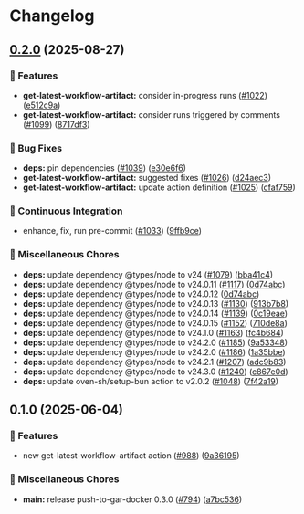 # Changelog

## [0.2.0](https://github.com/grafana/shared-workflows/compare/get-latest-workflow-artifact/v0.1.0...get-latest-workflow-artifact/v0.2.0) (2025-08-27)


### 🎉 Features

* **get-latest-workflow-artifact:** consider in-progress runs ([#1022](https://github.com/grafana/shared-workflows/issues/1022)) ([e512c9a](https://github.com/grafana/shared-workflows/commit/e512c9aef881cdde6c96d97b21502fe32b8f7427))
* **get-latest-workflow-artifact:** consider runs triggered by comments ([#1099](https://github.com/grafana/shared-workflows/issues/1099)) ([8717df3](https://github.com/grafana/shared-workflows/commit/8717df3d2b59bebf8616b4f53be56837f214831e))


### 🐛 Bug Fixes

* **deps:** pin dependencies ([#1039](https://github.com/grafana/shared-workflows/issues/1039)) ([e30e6f6](https://github.com/grafana/shared-workflows/commit/e30e6f65b998ed50dafba32702007f0ba1f41f94))
* **get-latest-workflow-artifact:** suggested fixes ([#1026](https://github.com/grafana/shared-workflows/issues/1026)) ([d24aec3](https://github.com/grafana/shared-workflows/commit/d24aec3cf632da57a34c20e73ae3238bed1340c5))
* **get-latest-workflow-artifact:** update action definition ([#1025](https://github.com/grafana/shared-workflows/issues/1025)) ([cfaf759](https://github.com/grafana/shared-workflows/commit/cfaf75904c175d984ea1e4f7b7be29429df9bf90))


### 🤖 Continuous Integration

* enhance, fix, run pre-commit ([#1033](https://github.com/grafana/shared-workflows/issues/1033)) ([9ffb9ce](https://github.com/grafana/shared-workflows/commit/9ffb9cec67a7712b4247e4ac37eb69946d802aed))


### 🔧 Miscellaneous Chores

* **deps:** update dependency @types/node to v24 ([#1079](https://github.com/grafana/shared-workflows/issues/1079)) ([bba41c4](https://github.com/grafana/shared-workflows/commit/bba41c4b942384bfe98942e78ae20cbc0e87b0c2))
* **deps:** update dependency @types/node to v24.0.11 ([#1117](https://github.com/grafana/shared-workflows/issues/1117)) ([0d74abc](https://github.com/grafana/shared-workflows/commit/0d74abca11a44fd3bdfe538fe3ebe8e2af93a127))
* **deps:** update dependency @types/node to v24.0.12 ([0d74abc](https://github.com/grafana/shared-workflows/commit/0d74abca11a44fd3bdfe538fe3ebe8e2af93a127))
* **deps:** update dependency @types/node to v24.0.13 ([#1130](https://github.com/grafana/shared-workflows/issues/1130)) ([913b7b8](https://github.com/grafana/shared-workflows/commit/913b7b8a993e8ee821cca24196c5f5dae51ab3eb))
* **deps:** update dependency @types/node to v24.0.14 ([#1139](https://github.com/grafana/shared-workflows/issues/1139)) ([0c19eae](https://github.com/grafana/shared-workflows/commit/0c19eaefb606c7ed476121b1c1aa54a41bfff50c))
* **deps:** update dependency @types/node to v24.0.15 ([#1152](https://github.com/grafana/shared-workflows/issues/1152)) ([710de8a](https://github.com/grafana/shared-workflows/commit/710de8a4af94d9acd8bffd7d2a141445628d36ac))
* **deps:** update dependency @types/node to v24.1.0 ([#1163](https://github.com/grafana/shared-workflows/issues/1163)) ([fc4b684](https://github.com/grafana/shared-workflows/commit/fc4b68476461b3adfe1ed3cb648a26d0823b393d))
* **deps:** update dependency @types/node to v24.2.0 ([#1185](https://github.com/grafana/shared-workflows/issues/1185)) ([9a53348](https://github.com/grafana/shared-workflows/commit/9a53348d99a169c9100ad105f6d890c9045b71ca))
* **deps:** update dependency @types/node to v24.2.0 ([#1186](https://github.com/grafana/shared-workflows/issues/1186)) ([1a35bbe](https://github.com/grafana/shared-workflows/commit/1a35bbe5628d499111a952ea7957eda872e11afe))
* **deps:** update dependency @types/node to v24.2.1 ([#1207](https://github.com/grafana/shared-workflows/issues/1207)) ([adc9b83](https://github.com/grafana/shared-workflows/commit/adc9b83152b3606e4de11c237a482a46c16580d6))
* **deps:** update dependency @types/node to v24.3.0 ([#1240](https://github.com/grafana/shared-workflows/issues/1240)) ([c867e0d](https://github.com/grafana/shared-workflows/commit/c867e0d561eac1f33522ce6c9730319b903c39a9))
* **deps:** update oven-sh/setup-bun action to v2.0.2 ([#1048](https://github.com/grafana/shared-workflows/issues/1048)) ([7f42a19](https://github.com/grafana/shared-workflows/commit/7f42a19ff29858e5e82ae80d15c0c59a08302852))

## 0.1.0 (2025-06-04)


### 🎉 Features

* new get-latest-workflow-artifact action ([#988](https://github.com/grafana/shared-workflows/issues/988)) ([9a36195](https://github.com/grafana/shared-workflows/commit/9a361957d23c19436a06ae796cbf47de1e15eb67))


### 🔧 Miscellaneous Chores

* **main:** release push-to-gar-docker 0.3.0 ([#794](https://github.com/grafana/shared-workflows/issues/794)) ([a7bc536](https://github.com/grafana/shared-workflows/commit/a7bc5367c4a91c389526d58839d8f6224dba4dcc))
